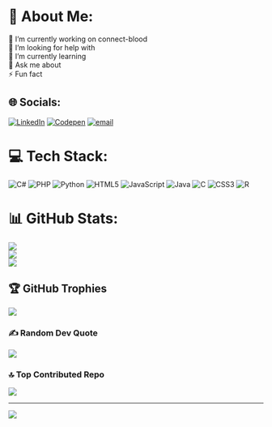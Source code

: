 # 💫 About Me:
🔭 I’m currently working on connect-blood<br>🤝 I’m looking for help with<br>🌱 I’m currently learning<br>💬 Ask me about<br>⚡ Fun fact


## 🌐 Socials:
[![LinkedIn](https://img.shields.io/badge/LinkedIn-%230077B5.svg?logo=linkedin&logoColor=white)](https://linkedin.com/in/Archana-Gowda-N) [![Codepen](https://img.shields.io/badge/Codepen-000000?logo=codepen&logoColor=white)](https://codepen.io/Archana-Gowda-N) [![email](https://img.shields.io/badge/Email-D14836?logo=gmail&logoColor=white)](mailto:archanan3767@gmail.com) 

# 💻 Tech Stack:
![C#](https://img.shields.io/badge/c%23-%23239120.svg?style=plastic&logo=csharp&logoColor=white) ![PHP](https://img.shields.io/badge/php-%23777BB4.svg?style=plastic&logo=php&logoColor=white) ![Python](https://img.shields.io/badge/python-3670A0?style=plastic&logo=python&logoColor=ffdd54) ![HTML5](https://img.shields.io/badge/html5-%23E34F26.svg?style=plastic&logo=html5&logoColor=white) ![JavaScript](https://img.shields.io/badge/javascript-%23323330.svg?style=plastic&logo=javascript&logoColor=%23F7DF1E) ![Java](https://img.shields.io/badge/java-%23ED8B00.svg?style=plastic&logo=openjdk&logoColor=white) ![C](https://img.shields.io/badge/c-%2300599C.svg?style=plastic&logo=c&logoColor=white) ![CSS3](https://img.shields.io/badge/css3-%231572B6.svg?style=plastic&logo=css3&logoColor=white) ![R](https://img.shields.io/badge/r-%23276DC3.svg?style=plastic&logo=r&logoColor=white)
# 📊 GitHub Stats:
![](https://github-readme-stats.vercel.app/api?username=Archana-Gowda-N&theme=radical&hide_border=false&include_all_commits=true&count_private=true)<br/>
![](https://nirzak-streak-stats.vercel.app/?user=Archana-Gowda-N&theme=radical&hide_border=false)<br/>
![](https://github-readme-stats.vercel.app/api/top-langs/?username=Archana-Gowda-N&theme=radical&hide_border=false&include_all_commits=true&count_private=true&layout=compact)

## 🏆 GitHub Trophies
![](https://github-profile-trophy.vercel.app/?username=Archana-Gowda-N&theme=radical&no-frame=false&no-bg=false&margin-w=4)

### ✍️ Random Dev Quote
![](https://quotes-github-readme.vercel.app/api?type=horizontal&theme=radical)

### 🔝 Top Contributed Repo
![](https://github-contributor-stats.vercel.app/api?username=Archana-Gowda-N&limit=5&theme=dark&combine_all_yearly_contributions=true)

---
[![](https://visitcount.itsvg.in/api?id=Archana-Gowda-N&icon=0&color=0)](https://visitcount.itsvg.in)

<!-- Proudly created with GPRM ( https://gprm.itsvg.in ) -->
